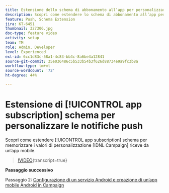 ```yaml
---
title: Estensione dello schema di abbonamento all’app per personalizzare le notifiche push
description: Scopri come estendere lo schema di abbonamento all’app per memorizzare i valori di personalizzazione che Campaign riceve da un’app mobile.
feature: Push, Schema Extension
jira: KT-6451
thumbnail: 327306.jpg
doc-type: feature video
activity: setup
team: TM
role: Admin, Developer
level: Experienced
exl-id: 6cc1d83c-58a1-4c83-bb4c-8a6be4a12841
source-git-commit: 35e036486c5b533b54b3f626d88734e9a9fc3b8a
workflow-type: tm+mt
source-wordcount: '72'
ht-degree: 44%

---
```


# Estensione di [!UICONTROL app subscription] schema per personalizzare le notifiche push

Scopri come estendere [!UICONTROL app subscription] schema per memorizzare i valori di personalizzazione [!DNL Campaign] riceve da un’app mobile.

>[!VIDEO](https://video.tv.adobe.com/v/327306?quality=12&learn=on){transcript=true}

**Passaggio successivo**

Passaggio 2: [Configurazione di un servizio Android e creazione di un’app mobile Android in Campaign](/help/tutorial-getting-started-with-push-notifications-for-android/configuring-an-android-service-in-campaign.md)
